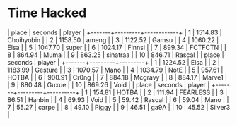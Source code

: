 # Time Hacked
| place | seconds | player     |
+-------+---------+------------+
|     1 | 1514.83 | Choihyobin |
|     2 | 1158.50 | ameng      |
|     3 | 1122.52 | Gamsu      |
|     4 | 1060.22 | Elsa       |
|     5 | 1047.70 | super      |
|     6 | 1024.17 | Finnsi     |
|     7 |  899.34 | FCTFCTN    |
|     8 |  864.94 | Muma       |
|     9 |  863.25 | sinatraa   |
|    10 |  846.71 | Rascal     |
| place | seconds | player  |
+-------+---------+---------+
|     1 | 1224.52 | Elsa    |
|     2 | 1183.99 | Gesture |
|     3 | 1070.57 | Mano    |
|     4 | 1034.79 | NotE    |
|     5 |  957.61 | HOTBA   |
|     6 |  900.91 | Cr0ng   |
|     7 |  884.18 | Mcgravy |
|     8 |  884.17 | Marve1  |
|     9 |  880.48 | Guxue   |
|    10 |  869.26 | Void    |
| place | seconds | player   |
+-------+---------+----------+
|     1 |  154.81 | HOTBA    |
|     2 |  111.94 | FEARLESS |
|     3 |   86.51 | Hanbin   |
|     4 |   69.93 | Void     |
|     5 |   59.42 | Rascal   |
|     6 |   59.04 | Mano     |
|     7 |   55.27 | carpe    |
|     8 |   49.10 | Piggy    |
|     9 |   46.51 | ga9A     |
|    10 |   45.52 | Silver3  |
